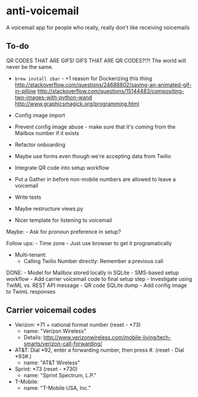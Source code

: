 # anti-voicemail
A voicemail app for people who really, really don't like receiving voicemails

## To-do

QR CODES THAT ARE GIFS! GIFS THAT ARE QR CODES?!?! The world will never be the same.
- `brew install zbar` - +1 reason for Dockerizing this thing
http://stackoverflow.com/questions/24688802/saving-an-animated-gif-in-pillow
http://stackoverflow.com/questions/15144483/compositing-two-images-with-python-wand
http://www.graphicsmagick.org/programming.html


- Config image import
- Prevent config image abuse - make sure that it's coming from the Mailbox number if it exists
- Refactor onboarding
- Maybe use forms even though we're accepting data from Twilio
- Integrate QR code into setup workflow
- Put a Gather in before non-mobile numbers are allowed to leave a voicemail
- Write tests
- Maybe restructure views.py
- Nicer template for listening to voicemail

Maybe:
    - Ask for pronoun preference in setup?

Follow ups:
    - Time zone - Just use browser to get it programatically

- Multi-tenant:
    - Calling Twilio Number directly: Remember a previous call

DONE:
    - Model for Mailbox stored locally in SQLite
    - SMS-based setup workflow
    - Add carrier voicemail code to final setup step
    - Investigate using TwiML <Message> vs. REST API message
    - QR code SQLite dump
    - Add config image to TwimL responses

## Carrier voicemail codes

- Verizon: *71 + national format number (reset - *73)
    - name: "Verizon Wireless"
    - Details: http://www.verizonwireless.com/mobile-living/tech-smarts/verizon-call-forwarding/
- AT&T: Dial *92, enter a forwarding number, then press #. (reset - Dial *93#.)
    - name: "AT&T Wireless"
- Sprint: *73 (reset - *730)
    - name: "Sprint Spectrum, L.P."
- T-Mobile:
    - name: "T-Mobile USA, Inc."
